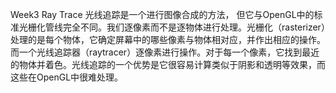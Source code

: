 Week3 Ray Trace
    光线追踪是一个进行图像合成的方法，
但它与OpenGL中的标准光栅化管线完全不同。我们逐像素而不是逐物体进行处理。光栅化（rasterizer）处理的是每个物体，它确定屏幕中的哪些像素与物体相对应，并作出相应的操作。而一个光线追踪器（raytracer）逐像素进行操作。对于每一个像素，它找到最近的物体并着色。光线追踪的一个优势是它很容易计算类似于阴影和透明等效果，而这些在OpenGL中很难处理。



